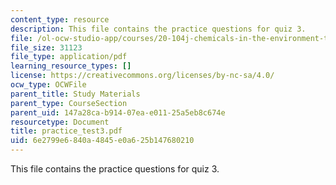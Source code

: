 ```yaml
---
content_type: resource
description: This file contains the practice questions for quiz 3.
file: /ol-ocw-studio-app/courses/20-104j-chemicals-in-the-environment-toxicology-and-public-health-be-104j-spring-2005/6e2799e6840a4845e0a625b147680210_practice_test3.pdf
file_size: 31123
file_type: application/pdf
learning_resource_types: []
license: https://creativecommons.org/licenses/by-nc-sa/4.0/
ocw_type: OCWFile
parent_title: Study Materials
parent_type: CourseSection
parent_uid: 147a28ca-b914-07ea-e011-25a5eb8c674e
resourcetype: Document
title: practice_test3.pdf
uid: 6e2799e6-840a-4845-e0a6-25b147680210
---
```

This file contains the practice questions for quiz 3.